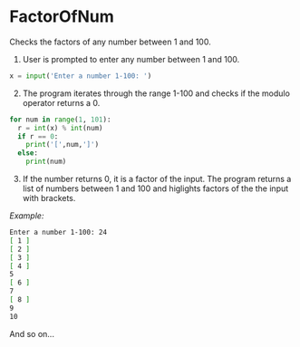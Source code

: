 # FactorOfNum
Checks the factors of any number between 1 and 100.

1. User is prompted to enter any number between 1 and 100.
```python
x = input('Enter a number 1-100: ')
```

2. The program iterates through the range 1-100 and checks if the modulo operator returns a 0.
```python
for num in range(1, 101):
  r = int(x) % int(num)
  if r == 0:
    print('[',num,']')
  else:
    print(num)
```    
    
3. If the number returns 0, it is a factor of the input. The program returns a list of numbers between 1 and 100 and higlights factors of the the input with brackets.

_Example:_

```bash
Enter a number 1-100: 24
[ 1 ]
[ 2 ]
[ 3 ]
[ 4 ]
5
[ 6 ]
7
[ 8 ]
9
10
```
And so on...
